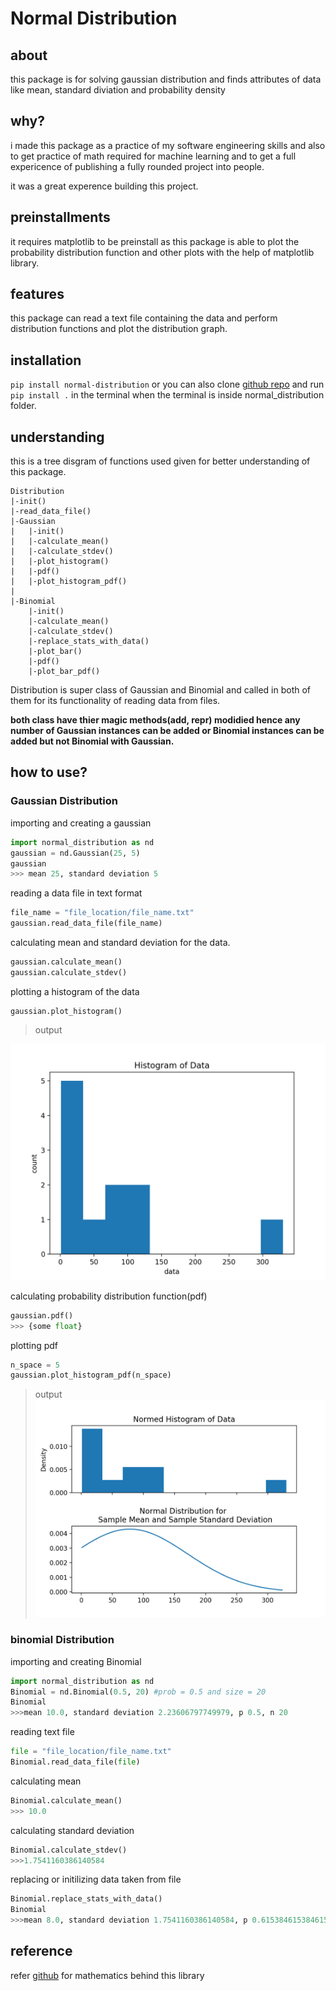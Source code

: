 # Normal Distribution
## about
this package is for solving gaussian distribution and finds attributes of data like mean, standard diviation and probability density
## why?
i made this package as a practice of my software engineering skills and also to get practice of math required for machine learning and to get a full expericence of publishing a fully rounded project into people.

it was a great experence building this project.
## preinstallments
it requires matplotlib to be preinstall as this package is able to plot the probability distribution function and other plots with the help of matplotlib library.

## features
this package can read a text file containing the data and perform distribution functions and plot the distribution graph.

## installation
`pip install normal-distribution` or you can also clone [github repo](https://github.com/kishoreKunisetty/normal_distribution) and run `pip install .` in the terminal when the terminal is inside normal_distribution folder.
## understanding
this is a tree disgram of functions used given for better understanding of this package.
```
Distribution
|-init()
|-read_data_file()
|-Gaussian
|   |-init()
|   |-calculate_mean()
|   |-calculate_stdev()
|   |-plot_histogram()
|   |-pdf()
|   |-plot_histogram_pdf()
|
|-Binomial
    |-init()
    |-calculate_mean()
    |-calculate_stdev()
    |-replace_stats_with_data()
    |-plot_bar()
    |-pdf()
    |-plot_bar_pdf()
```
Distribution is super class of Gaussian and Binomial and called in both of them for its functionality of reading data from files.

**both class have thier magic methods(add, repr) modidied hence any number of Gaussian instances can be added or Binomial instances can be added but not Binomial with Gaussian.**

## how to use?
### Gaussian Distribution
importing and creating a gaussian 
```python
import normal_distribution as nd
gaussian = nd.Gaussian(25, 5)
gaussian
>>> mean 25, standard deviation 5
```
reading a data file in text format
```python
file_name = "file_location/file_name.txt"
gaussian.read_data_file(file_name)
```
calculating mean and standard deviation for the data.
```python
gaussian.calculate_mean()
gaussian.calculate_stdev()
```

plotting a histogram of the data
```
gaussian.plot_histogram()
```
>output

![figure1](images/Figure_1.png)

calculating probability distribution function(pdf)
```python
gaussian.pdf()
>>> {some float}
```

plotting pdf
```python
n_space = 5
gaussian.plot_histogram_pdf(n_space)
```
>output
![figure2](images/Figure_2.png)

### binomial Distribution
importing and creating Binomial
```python
import normal_distribution as nd
Binomial = nd.Binomial(0.5, 20) #prob = 0.5 and size = 20
Binomial
>>>mean 10.0, standard deviation 2.23606797749979, p 0.5, n 20
```
reading text file
```python
file = "file_location/file_name.txt"
Binomial.read_data_file(file)
```
calculating mean
```python
Binomial.calculate_mean()
>>> 10.0
```
calculating standard deviation
```python
Binomial.calculate_stdev()
>>>1.7541160386140584
```
replacing or initilizing data taken from file
```python
Binomial.replace_stats_with_data()
Binomial
>>>mean 8.0, standard deviation 1.7541160386140584, p 0.6153846153846154, n 13
```


## reference 
refer [github](https://github.com/kishoreKunisetty/normal_distribution) for mathematics behind this library 

